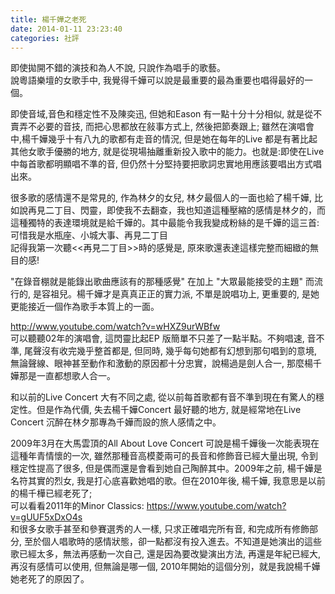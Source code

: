 ```yaml
---
title: 楊千嬅之老死
date: 2014-01-11 23:23:40
categories: 社評
---
```


即使拋開不錯的演技和為人不說, 只說作為唱手的歌藝。  
說粵語樂壇的女歌手中, 我覺得千嬅可以說是最重要的最為重要也唱得最好的一個。  
  
即使音域,音色和穩定性不及陳奕迅, 但她和Eason 有一點十分十分相似, 就是從不賣弄不必要的音技, 而把心思都放在敍事方式上, 然後把節奏跟上; 雖然在演唱會中,楊千嬅幾乎十有八九的歌都有走音的情況, 但是她在每年的Live 都是有著比起其他女歌手優勝的地方, 就是從現場抽離重新投入歌中的能力。也就是:即使在Live 中每首歌都明顯唱不準的音, 但仍然十分堅持要把歌詞忠實地用應該要唱出方式唱出來。  
  
很多歌的感情還不是常見的, 作為林夕的女兒, 林夕最個人的一面也給了楊千嬅, 比如說再見二丁目、閃靈，即使我不去翻查，我也知道這種壓縮的感情是林夕的，而這種獨特的表達環境就是給千嬅的。其中最能令我我變成粉絲的是千嬅的這三首:可惜我是水瓶座、小城大事、再見二丁目  
記得我第一次聽&lt;&lt;再見二丁目&gt;&gt;時的感覺是, 原來歌還表達這樣完整而細緻的無目的感!  
  
"在錄音棚就是能錄出歌曲應該有的那種感覺" 在加上 "大眾最能接受的主題" 而流行的, 是容祖兒。楊千嬅才是真真正正的實力派, 不單是說唱功上, 更重要的, 是她更能接近一個作為歌手本質上的一面。  
  
<http://www.youtube.com/watch?v=wHXZ9urWBfw>  
可以聽聽02年的演唱會, 這閃靈比起EP 版簡單不只差了一點半點。不夠唱速, 音不準, 尾聲沒有收完幾乎整首都是, 但同時, 幾乎每句她都有幻想到那句唱到的意境, 無論聲線、眼神甚至動作和激動的原因都十分忠實，說楊過是劍人合一, 那麼楊千嬅那是一直都想歌人合一。  
  
和以前的Live Concert 大有不同之處, 從以前每首歌都有音不準到現在有驚人的穩定性。但是作為代價, 失去楊千嬅Concert 最好聽的地方, 就是經常地在Live Concert 沉醉在林夕那專為千嬅而設的旅人感情之中。  
  
2009年3月在大馬雲頂的All About Love Concert 可說是楊千嬅後一次能表現在這種年青情懷的一次, 雖然那種音高模菱兩可的長音和修飾音已經大量出現, 令到穩定性提高了很多, 但是偶而還是會看到她自己陶醉其中。2009年之前, 楊千嬅是名符其實的烈女, 我是打心底喜歡她唱的歌。但在2010年後, 楊千嬅, 我意思是以前的楊千樺已經老死了;  
可以看看2011年的Minor Classics: https://www.youtube.com/watch?v=gUUF5xDxO4s  
 和很多女歌手甚至和參賽選秀的人一樣, 只求正確唱完所有音, 和完成所有修飾部分, 至於個人唱歌時的感情狀態，卻一點都沒有投入進去。不知道是她演出的這些歌已經太多，無法再感動一次自己, 還是因為要改變演出方法, 再還是年紀已經大, 再沒有感情可以使用, 但無論是哪一個, 2010年開始的這個分別，就是我說楊千嬅她老死了的原因了。